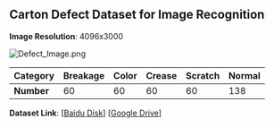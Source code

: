 ## Carton Defect Dataset for Image Recognition

**Image Resolution**: 4096x3000

![Defect_Image.png](\\wsl.localhost\Ubuntu\home\chen\defect_dataset\Defect_Image.png)

| Category   | Breakage | Color | Crease | Scratch | Normal |
| ---------- | -------- | ----- | ------ | ------- | ------ |
| **Number** | 60       | 60    | 60     | 60      | 138    |

**Dataset Link**: [[Baidu Disk](https://pan.baidu.com/s/1B1ijznctjbAxNrzRUm_Idg?pwd=yc5x)] [[Google Drive](https://drive.google.com/file/d/1HTzwAYdo5b27QpFwjL-N7iKkQXgHYjmO/view?usp=sharing)]


